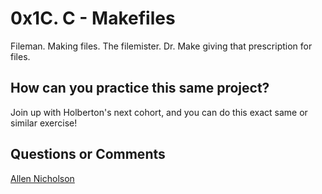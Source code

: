# 0x1C. C - Makefiles

Fileman. Making files. The filemister. Dr. Make giving that prescription for files.

## How can you practice this same project?

Join up with Holberton's next cohort, and you can do this exact same or similar exercise!

## Questions or Comments

[Allen Nicholson](https://github.com/ranicholson)
